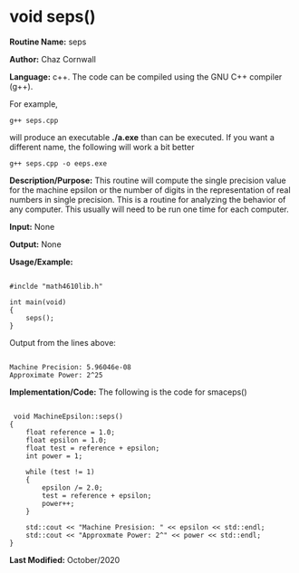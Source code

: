 # void seps()

**Routine Name:**           seps

**Author:** Chaz Cornwall

**Language:** c++. The code can be compiled using the GNU C++ compiler (g++).

For example,

    g++ seps.cpp

will produce an executable **./a.exe** than can be executed. If you want a different name, the following will work a bit
better

    g++ seps.cpp -o eeps.exe

**Description/Purpose:** This routine will compute the single precision value for the machine epsilon or the number of digits
in the representation of real numbers in single precision. This is a routine for analyzing the behavior of any computer. This
usually will need to be run one time for each computer.

**Input:** None

**Output:** None

**Usage/Example:**

<pre><code> 
#inclde "math4610lib.h" 

int main(void)
{
    seps();
}
</pre></code>

Output from the lines above:

<pre><code> 
Machine Precision: 5.96046e-08
Approximate Power: 2^25
</pre></code>

**Implementation/Code:** The following is the code for smaceps()

<pre><code>
 void MachineEpsilon::seps()
{
    float reference = 1.0;
    float epsilon = 1.0;
    float test = reference + epsilon;
    int power = 1;

    while (test != 1)
    {
        epsilon /= 2.0;
        test = reference + epsilon;
        power++;
    }

    std::cout << "Machine Presision: " << epsilon << std::endl;
    std::cout << "Approxmate Power: 2^" << power << std::endl;
}
</pre></code>

**Last Modified:** October/2020
